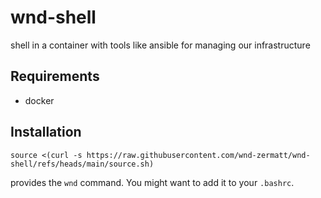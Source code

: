 # wnd-shell
shell in a container with tools like ansible for managing our infrastructure

## Requirements

- docker

## Installation

`source <(curl -s https://raw.githubusercontent.com/wnd-zermatt/wnd-shell/refs/heads/main/source.sh)`

provides the `wnd` command. You might want to add it to your `.bashrc`.
